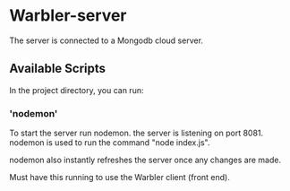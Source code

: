 # Warbler-server

The server is connected to a Mongodb cloud server.

## Available Scripts

In the project directory, you can run:

### 'nodemon'

To start the server run nodemon. the server is listening on port 8081. nodemon is used to run the command "node index.js".

nodemon also instantly refreshes the server once any changes are made.

Must have this running to use the Warbler client (front end).